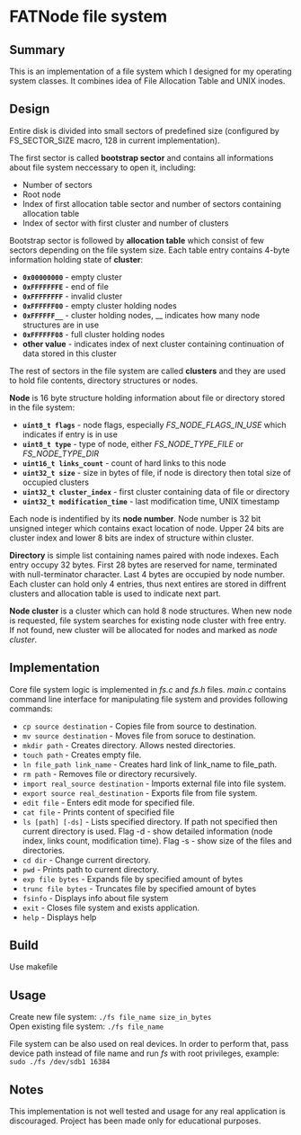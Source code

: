 # FATNode file system

## Summary
This is an implementation of a file system which I designed for my operating system classes. It combines idea of File Allocation Table and UNIX inodes.

## Design
Entire disk is divided into small sectors of predefined size (configured by FS_SECTOR_SIZE macro, 128 in current implementation).

The first sector is called **bootstrap sector** and contains all informations about file system neccessary to open it, including:
* Number of sectors
* Root node
* Index of first allocation table sector and number of sectors containing allocation table
* Index of sector with first cluster and number of clusters

Bootstrap sector is followed by **allocation table** which consist of few sectors depending on the file system size. Each table entry contains 4-byte information holding state of **cluster**:
* **```0x00000000```** - empty cluster
* **```0xFFFFFFFE```** - end of file
* **```0xFFFFFFFF```** - invalid cluster
* **```0xFFFFFF00```** - empty cluster holding nodes
* **```0xFFFFFF__```** - cluster holding nodes, __ indicates how many node structures are in use
* **```0xFFFFFF08```** - full cluster holding nodes
* **other value** - indicates index of next cluster containing continuation of data stored in this cluster

The rest of sectors in the file system are called **clusters** and they are used to hold file contents, directory structures or nodes.

**Node** is 16 byte structure holding information about file or directory stored in the file system:
* **```uint8_t flags```** - node flags, especially *FS_NODE_FLAGS_IN_USE* which indicates if entry is in use
* **```uint8_t type```** - type of node, either *FS_NODE_TYPE_FILE* or *FS_NODE_TYPE_DIR*
* **```uint16_t links_count```** - count of hard links to this node
* **```uint32_t size```** - size in bytes of file, if node is directory then total size of occupied clusters
* **```uint32_t cluster_index```** - first cluster containing data of file or directory
* **```uint32_t modification_time```** - last modification time, UNIX timestamp

Each node is indentified by its **node number**. Node number is 32 bit unsigned integer which contains exact location of node. Upper 24 bits are cluster index and lower 8 bits are index of structure within cluster.

**Directory** is simple list containing names paired with node indexes. Each entry occupy 32 bytes. First 28 bytes are reserved for name, terminated with null-terminator character. Last 4 bytes are occupied by node number. Each cluster can hold only 4 entries, thus next entires are stored in diffrent clusters and allocation table is used to indicate next part.

**Node cluster** is a cluster which can hold 8 node structures. When new node is requested, file system searches for existing node cluster with free entry. If not found, new cluster will be allocated for nodes and marked as *node cluster*.

## Implementation
Core file system logic is implemented in *fs.c* and *fs.h* files. *main.c* contains command line interface for manipulating file system and provides following commands:
* ```cp source destination``` - Copies file from source to destination.
* ```mv source destination``` - Moves file from soruce to destination.
* ```mkdir path``` - Creates directory. Allows nested directories.
* ```touch path``` - Creates empty file.
* ```ln file_path link_name``` - Creates hard link of link_name to file_path.
* ```rm path``` - Removes file or directory recursively.
* ```import real_source destination``` - Imports external file into file system.
* ```export source real_destination``` - Exports file from file system.
* ```edit file``` - Enters edit mode for specified file.
* ```cat file``` - Prints content of specified file
* ```ls [path] [-ds]``` - Lists specified directory. If path not specified then current directory is used. Flag -d - show detailed information (node index, links count, modification time). Flag -s - show size of the files and directories.
* ```cd dir``` - Change current directory.
* ```pwd``` - Prints path to current directory.
* ```exp file bytes``` - Expands file by specified amount of bytes
* ```trunc file bytes``` - Truncates file by specified amount of bytes
* ```fsinfo``` - Displays info about file system
* ```exit``` - Closes file system and exists application.
* ```help``` - Displays help

## Build
Use makefile

## Usage
Create new file system: ```./fs file_name size_in_bytes```  
Open existing file system: ```./fs file_name```

File system can be also used on real devices. In order to perform that, pass device path instead of file name and run *fs* with root privileges, example:  
```sudo ./fs /dev/sdb1 16384```

## Notes
This implementation is not well tested and usage for any real application is discouraged. Project has been made only for educational purposes.
